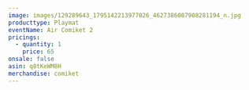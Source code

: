 ```yaml
---
image: images/129289643_1795142213977026_4627386087908281194_n.jpg
producttype: Playmat
eventName: Air Comiket 2
pricings:
  - quantity: 1
    price: 65
onsale: false
asin: q8tKeWM8H
merchandise: comiket
---
```

